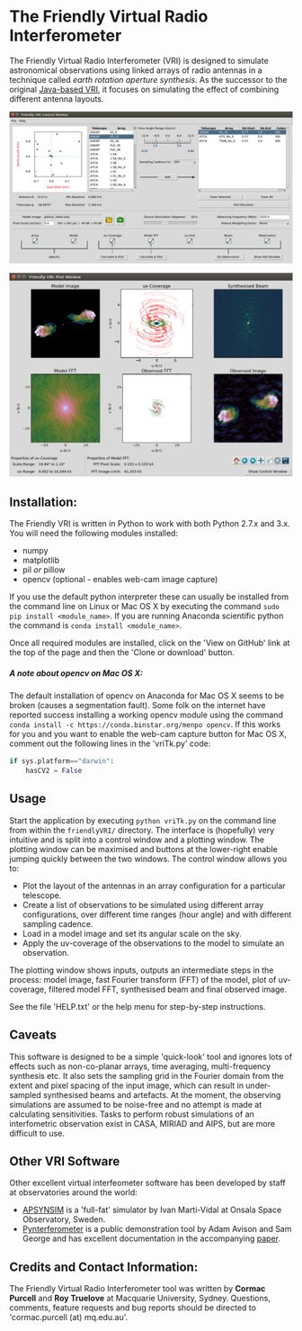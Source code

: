 # The Friendly Virtual Radio Interferometer
The Friendly Virtual Radio Interferometer (VRI) is designed to
simulate astronomical observations using linked arrays of radio
antennas in a technique called *earth rotation aperture synthesis*. As
the successor to the original [Java-based
VRI](http://adass.org/adass/proceedings/adass97/mckayn.html), it
focuses on simulating the effect of combining different antenna
layouts.

![fVRI Control Window](fVRI_control_win.png)

![fVRI Plot Window](fVRI_plot_win.png)

## Installation:

The Friendly VRI is written in Python to work with both Python 2.7.x
and 3.x. You will need the following modules installed:

* numpy
* matplotlib
* pil *or* pillow
* opencv (optional - enables web-cam image capture)

If you use the default python interpreter these can usually be
installed from the command line on Linux or Mac OS X by executing the
command ```sudo pip install <module_name>```. If you are running Anaconda
scientific python the command is ```conda install <module_name>```.

Once all required modules are installed, click on the 'View on GitHub'
link at the top of the page and then the 'Clone or download' button.

##### A note about opencv on Mac OS X:

The default installation of opencv on Anaconda for Mac OS X seems to
be broken (causes a segmentation fault). Some folk on the internet
have reported success installing a working opencv module using the
command ```conda install -c https://conda.binstar.org/menpo
opencv```. If this works for you and you want to enable the web-cam
capture button for Mac OS X, comment out the following lines in the
'vriTk.py' code:

```python
if sys.platform=="darwin":
    hasCV2 = False
```


## Usage

Start the application by executing ```python vriTk.py``` on the
command line from within the ```friendlyVRI/``` directory. The
interface is (hopefully) very intuitive and is split into a control
window and a plotting window. The plotting window can be maximised and
buttons at the lower-right enable jumping quickly between the two
windows. The control window allows you to:

* Plot the layout of the antennas in an array configuration for a
particular telescope.
* Create a list of observations to be simulated using different array
configurations, over different time ranges (hour angle) and with
different sampling cadence.
* Load in a model image and set its angular scale on the sky.
* Apply the uv-coverage of the observations to the model to simulate an
observation.

The plotting window shows inputs, outputs an intermediate steps in the
process: model image, fast Fourier transform (FFT) of the model, plot
of uv-coverage, filtered model FFT, synthesised beam and final
observed image.

See the file 'HELP.txt' or the help menu for step-by-step instructions.

## Caveats

This software is designed to be a simple 'quick-look' tool and ignores
lots of effects such as non-co-planar arrays, time averaging,
multi-frequency synthesis etc. It also sets the sampling grid in the
Fourier domain from the extent and pixel spacing of the input image,
which can result in under-sampled synthesised beams and artefacts. At the
moment, the observing simulations are assumed to be noise-free and no
attempt is made at calculating sensitivities. Tasks to perform robust
simulations of an interfometric observation exist in CASA, MIRIAD and
AIPS, but are more difficult to use.

## Other VRI Software

Other excellent virtual interfeometer software has been developed by
staff at observatories around the world:

* [APSYNSIM](https://launchpad.net/apsynsim) is a 'full-fat' simulator
  by Ivan Marti-Vidal at Onsala Space Observatory, Sweden. 
* [Pynterferometer](http://www.jb.man.ac.uk/pynterferometer/index.html)
  is a public demonstration tool by Adam Avison and Sam George and has
  excellent documentation in the accompanying
  [paper](https://arxiv.org/abs/1211.0228).


## Credits and Contact Information:

The Friendly Virtual Radio Interferometer tool was written by **Cormac
Purcell** and **Roy Truelove** at Macquarie University,
Sydney. Questions, comments, feature requests and bug reports should be
directed to 'cormac.purcell (at) mq.edu.au'.

